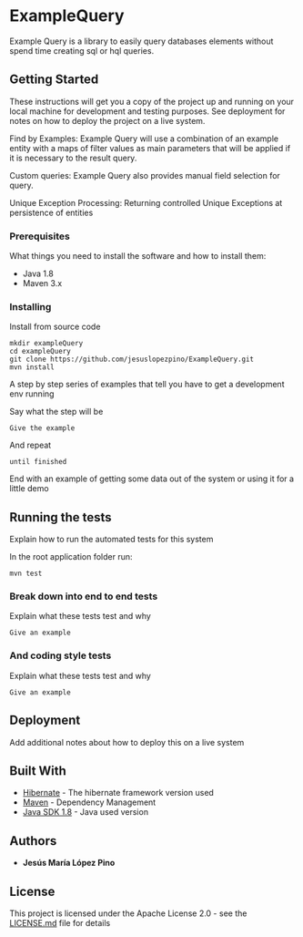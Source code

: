 # ExampleQuery

Example Query is a library to easily query databases elements without spend time creating sql or hql queries. 

## Getting Started

These instructions will get you a copy of the project up and running on your local machine for development and testing purposes. See deployment for notes on how to deploy the project on a live system.

Find by Examples:
	Example Query will use a combination of an example entity with a maps of filter values as main parameters that will be applied if it is necessary to the result query. 
	
Custom queries:
	Example Query also provides manual field selection for query.

Unique Exception Processing:
	Returning controlled Unique Exceptions at persistence of entities
	
### Prerequisites

What things you need to install the software and how to install them:

* Java 1.8
* Maven 3.x

### Installing
Install from source code
```
mkdir exampleQuery
cd exampleQuery
git clone https://github.com/jesuslopezpino/ExampleQuery.git
mvn install
```
A step by step series of examples that tell you have to get a development env running

Say what the step will be

```
Give the example
```

And repeat

```
until finished
```

End with an example of getting some data out of the system or using it for a little demo

## Running the tests

Explain how to run the automated tests for this system

In the root application folder run:

	mvn test


### Break down into end to end tests

Explain what these tests test and why

```
Give an example
```

### And coding style tests

Explain what these tests test and why

```
Give an example
```

## Deployment

Add additional notes about how to deploy this on a live system

## Built With

* [Hibernate](http://hibernate.org/orm/documentation/4.2/) - The hibernate framework version used
* [Maven](https://maven.apache.org/) - Dependency Management
* [Java SDK 1.8](http://www.oracle.com/technetwork/java/javase/downloads/jdk8-downloads-2133151.html) - Java used version

## Authors

* **Jesús María López Pino**


## License

This project is licensed under the Apache License 2.0 - see the [LICENSE.md](LICENSE.md) file for details

